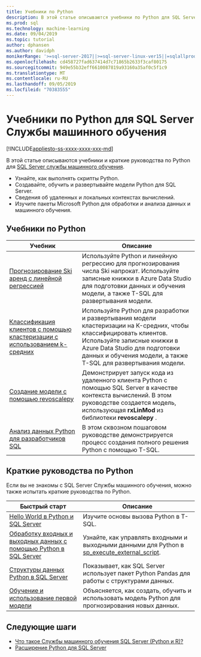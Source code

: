 ```yaml
---
title: Учебники по Python
description: В этой статье описываются учебники по Python для SQL Server Службы машинного обучения. Узнайте, как выполнять скрипты Python. Создавайте, обучить и развертывайте модели Python для SQL Server. Сведения об удаленных и локальных контекстах вычислений. Изучите пакеты Microsoft Python для обработки и анализа данных и машинного обучения.
ms.prod: sql
ms.technology: machine-learning
ms.date: 09/04/2019
ms.topic: tutorial
author: dphansen
ms.author: davidph
monikerRange: '>=sql-server-2017||>=sql-server-linux-ver15||=sqlallproducts-allversions'
ms.openlocfilehash: cd458727fad637414d7c71865b2633f3caf80175
ms.sourcegitcommit: 949e55b32eff6610087819a93160a35af0c5f1c9
ms.translationtype: MT
ms.contentlocale: ru-RU
ms.lasthandoff: 09/05/2019
ms.locfileid: "70383555"
---
```

# <a name="python-tutorials-for-sql-server-machine-learning-services"></a>Учебники по Python для SQL Server Службы машинного обучения
[!INCLUDE[appliesto-ss-xxxx-xxxx-xxx-md](../../includes/appliesto-ss-xxxx-xxxx-xxx-md.md)]

В этой статье описываются учебники и краткие руководства по Python для [SQL Server службы машинного обучения](../install/sql-machine-learning-services-windows-install.md).

+ Узнайте, как выполнять скрипты Python.
+ Создавайте, обучить и развертывайте модели Python для SQL Server.
+ Сведения об удаленных и локальных контекстах вычислений.
+ Изучите пакеты Microsoft Python для обработки и анализа данных и машинного обучения.

<a name="bkmk_pythontutorials"></a>

## <a name="python-tutorials"></a>Учебники по Python

| Учебник | Описание |
|-|-|
| [Прогнозирование Ski аренд с линейной регрессией](python-ski-rental-linear-regression.md) | Используйте Python и линейную регрессию для прогнозирования числа Ski напрокат. Используйте записные книжки в Azure Data Studio для подготовки данных и обучения модели, а также T-SQL для развертывания модели. |
| [Классификация клиентов с помощью кластеризации с использованием k-средних](python-clustering-model.md) | Используйте Python для разработки и развертывания модели кластеризации на K-средних, чтобы классифицировать клиентов. Используйте записные книжки в Azure Data Studio для подготовки данных и обучения модели, а также T-SQL для развертывания модели. |
| [Создание модели с помощью revoscalepy](use-python-revoscalepy-to-create-model.md) | Демонстрирует запуск кода из удаленного клиента Python с помощью SQL Server в качестве контекста вычислений. В этом руководстве создается модель, использующая **rxLinMod** из библиотеки **revoscalepy** . |
| [Анализ данных Python для разработчиков SQL](sqldev-in-database-python-for-sql-developers.md) | В этом сквозном пошаговом руководстве демонстрируется процесс создания полного решения Python с помощью T-SQL. |

## <a name="python-quickstarts"></a>Краткие руководства по Python

Если вы не знакомы с SQL Server Службы машинного обучения, можно также испытать краткие руководства по Python.

| Быстрый старт | Описание |
|-|-|
| [Hello World в Python и SQL Server](quickstart-python-run-using-t-sql.md) | Изучите основы вызова Python в T-SQL. |
| [Обработку входных и выходных данных с помощью Python в SQL Server](quickstart-python-inputs-and-outputs.md) | Узнайте, как управлять входными и выходными данными для Python в [sp_execute_external_script](../../relational-databases/system-stored-procedures/sp-execute-external-script-transact-sql.md). |
| [Структуры данных Python в SQL Server](quickstart-python-data-structures.md) | Показывает, как SQL Server использует пакет Python Pandas для работы с структурами данных. |
| [Обучение и использование первой модели](quickstart-python-train-score-in-tsql.md) | Объясняется, как создать, обучить и использовать модель Python для прогнозирования новых данных. |

## <a name="next-steps"></a>Следующие шаги

+ [Что такое Службы машинного обучения SQL Server (Python и R)?](../what-is-sql-server-machine-learning.md)
+ [Расширение Python для SQL Server](../concepts/extension-python.md)